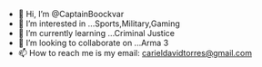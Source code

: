 - 👋 Hi, I’m @CaptainBoockvar
- 👀 I’m interested in ...Sports,Military,Gaming
- 🌱 I’m currently learning ...Criminal Justice
- 💞️ I’m looking to collaborate on ...Arma 3
- 📫 How to reach me is my email: carieldavidtorres@gmail.com

<!---
CaptainBoockvar/CaptainBoockvar is a ✨ special ✨ repository because its `README.md` (this file) appears on your GitHub profile.
You can click the Preview link to take a look at your changes.
--->
